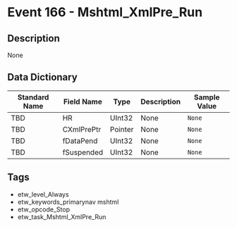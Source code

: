 # Event 166 - Mshtml_XmlPre_Run

## Description
None

## Data Dictionary
|Standard Name|Field Name|Type|Description|Sample Value|
|---|---|---|---|---|
|TBD|HR|UInt32|None|`None`|
|TBD|CXmlPrePtr|Pointer|None|`None`|
|TBD|fDataPend|UInt32|None|`None`|
|TBD|fSuspended|UInt32|None|`None`|

## Tags
* etw_level_Always
* etw_keywords_primarynav mshtml
* etw_opcode_Stop
* etw_task_Mshtml_XmlPre_Run